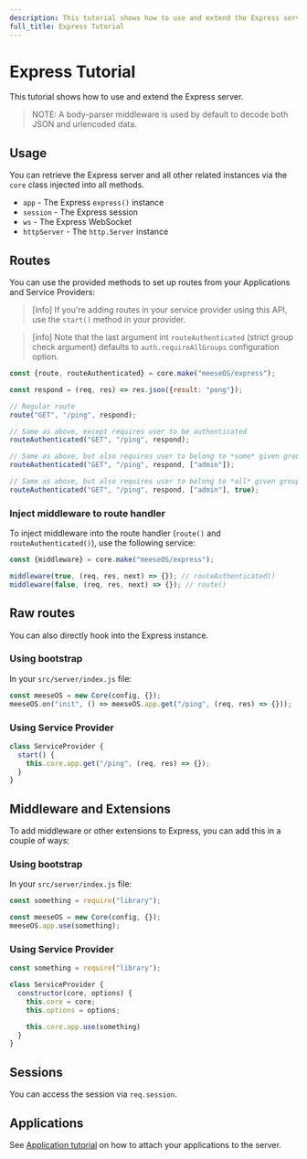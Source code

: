 ```yaml
---
description: This tutorial shows how to use and extend the Express server.
full_title: Express Tutorial
---
```


# Express Tutorial

This tutorial shows how to use and extend the Express server.

> NOTE: A body-parser middleware is used by default to decode both JSON and urlencoded data.

## Usage

You can retrieve the Express server and all other related instances via the `core` class injected into all methods.

* `app` - The Express `express()` instance
* `session` - The Express session
* `ws` - The Express WebSocket
* `httpServer` - The `http.Server` instance

## Routes

You can use the provided methods to set up routes from your Applications and Service Providers:

> [info] If you're adding routes in your service provider using this API, use the `start()` method in your provider.

> [info] Note that the last argument int `routeAuthenticated` (strict group check argument) defaults to `auth.requireAllGroups` configuration option.

```javascript
const {route, routeAuthenticated} = core.make("meeseOS/express");

const respond = (req, res) => res.json({result: "pong"});

// Regular route
route("GET", "/ping", respond);

// Same as above, except requires user to be authenticated
routeAuthenticated("GET", "/ping", respond);

// Same as above, but also requires user to belong to *some* given groups (see note above)
routeAuthenticated("GET", "/ping", respond, ["admin"]);

// Same as above, but also requires user to belong to *all* given groups
routeAuthenticated("GET", "/ping", respond, ["admin"], true);
```

### Inject middleware to route handler

To inject middleware into the route handler (`route()` and `routeAuthenticated()`), use the following service:

```javascript
const {middleware} = core.make("meeseOS/express");

middleware(true, (req, res, next) => {}); // routeAuthenticated()
middleware(false, (req, res, next) => {}); // route()
```

## Raw routes

You can also directly hook into the Express instance.

### Using bootstrap

In your `src/server/index.js` file:

```javascript
const meeseOS = new Core(config, {});
meeseOS.on("init", () => meeseOS.app.get("/ping", (req, res) => {}));
```

### Using Service Provider

```javascript
class ServiceProvider {
  start() {
    this.core.app.get("/ping", (req, res) => {});
  }
}
```

## Middleware and Extensions

To add middleware or other extensions to Express, you can add this in a couple of ways:

### Using bootstrap

In your `src/server/index.js` file:

```javascript
const something = require("library");

const meeseOS = new Core(config, {});
meeseOS.app.use(something);
```

### Using Service Provider

```javascript
const something = require("library");

class ServiceProvider {
  constructor(core, options) {
    this.core = core;
    this.options = options;

    this.core.app.use(something)
  }
}
```

## Sessions

You can access the session via `req.session`.

## Applications

See [Application tutorial](/tutorial/application/README.md) on how to attach your applications to the server.
